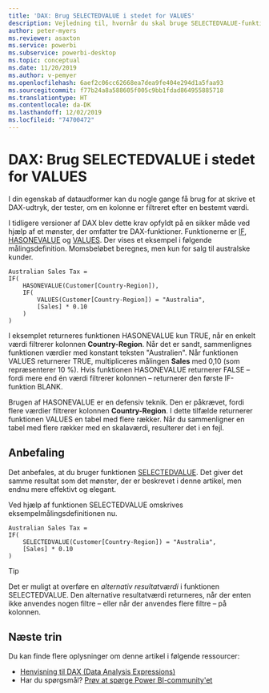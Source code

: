 ```yaml
---
title: 'DAX: Brug SELECTEDVALUE i stedet for VALUES'
description: Vejledning til, hvornår du skal bruge SELECTEDVALUE-funktionerne.
author: peter-myers
ms.reviewer: asaxton
ms.service: powerbi
ms.subservice: powerbi-desktop
ms.topic: conceptual
ms.date: 11/20/2019
ms.author: v-pemyer
ms.openlocfilehash: 6aef2c06cc62668ea7dea9fe404e294d1a5faa93
ms.sourcegitcommit: f77b24a8a588605f005c9bb1fdad864955885718
ms.translationtype: HT
ms.contentlocale: da-DK
ms.lasthandoff: 12/02/2019
ms.locfileid: "74700472"
---
```

# <a name="dax-use-selectedvalue-instead-of-values"></a>DAX: Brug SELECTEDVALUE i stedet for VALUES

I din egenskab af dataudformer kan du nogle gange få brug for at skrive et DAX-udtryk, der tester, om en kolonne er filtreret efter en bestemt værdi.

I tidligere versioner af DAX blev dette krav opfyldt på en sikker måde ved hjælp af et mønster, der omfatter tre DAX-funktioner. Funktionerne er [IF](/dax/if-function-dax), [HASONEVALUE](/dax/hasonevalue-function-dax) og [VALUES](/dax/values-function-dax). Der vises et eksempel i følgende målingsdefinition. Momsbeløbet beregnes, men kun for salg til australske kunder.

```dax
Australian Sales Tax =
IF(
    HASONEVALUE(Customer[Country-Region]),
    IF(
        VALUES(Customer[Country-Region]) = "Australia",
        [Sales] * 0.10
    )
)
```

I eksemplet returneres funktionen HASONEVALUE kun TRUE, når en enkelt værdi filtrerer kolonnen **Country-Region**. Når det er sandt, sammenlignes funktionen værdier med konstant teksten "Australien". Når funktionen VALUES returnerer TRUE, multipliceres målingen **Sales** med 0,10 (som repræsenterer 10 %). Hvis funktionen HASONEVALUE returnerer FALSE – fordi mere end én værdi filtrerer kolonnen – returnerer den første IF-funktion BLANK.

Brugen af HASONEVALUE er en defensiv teknik. Den er påkrævet, fordi flere værdier filtrerer kolonnen **Country-Region**. I dette tilfælde returnerer funktionen VALUES en tabel med flere rækker. Når du sammenligner en tabel med flere rækker med en skalaværdi, resulterer det i en fejl.

## <a name="recommendation"></a>Anbefaling

Det anbefales, at du bruger funktionen [SELECTEDVALUE](/dax/selectedvalue-function). Det giver det samme resultat som det mønster, der er beskrevet i denne artikel, men endnu mere effektivt og elegant.

Ved hjælp af funktionen SELECTEDVALUE omskrives eksempelmålingsdefinitionen nu.

```dax
Australian Sales Tax =
IF(
    SELECTEDVALUE(Customer[Country-Region]) = "Australia",
    [Sales] * 0.10
)
```

> [!TIP]
> Det er muligt at overføre en _alternativ resultatværdi_ i funktionen SELECTEDVALUE. Den alternative resultatværdi returneres, når der enten ikke anvendes nogen filtre – eller når der anvendes flere filtre – på kolonnen.

## <a name="next-steps"></a>Næste trin

Du kan finde flere oplysninger om denne artikel i følgende ressourcer:

- [Henvisning til DAX (Data Analysis Expressions)](/dax/)
- Har du spørgsmål? [Prøv at spørge Power BI-community'et](https://community.powerbi.com/)
